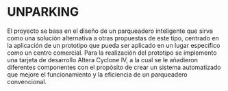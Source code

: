 # UNPARKING
El proyecto se basa en el diseño de un parqueadero inteligente que sirva como una solución alternativa a otras propuestas de este tipo, 
centrado en la aplicación de un prototipo que pueda ser aplicado en un lugar específico como un centro comercial. Para la realización del prototipo 
se implemento una tarjeta de desarrollo Altera Cyclone IV, a la cual se le añadieron diferentes componentes con el propósito de crear un sistema 
automatizado que mejore el funcionamiento y la eficiencia de un parqueadero convencional.
